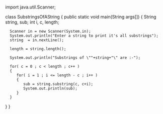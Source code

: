 # 
import java.util.Scanner;
 
class SubstringsOfAString
{
   public static void main(String args[])
   {
      String string, sub;
      int i, c, length;
 
      Scanner in = new Scanner(System.in);
      System.out.println("Enter a string to print it's all substrings");
      string  = in.nextLine();
 
      length = string.length();   
 
      System.out.println("Substrings of \""+string+"\" are :-");
 
      for( c = 0 ; c < length ; c++ )
      {
         for( i = 1 ; i <= length - c ; i++ )
         {
            sub = string.substring(c, c+i);
            System.out.println(sub);
         }
      }
   }
}
